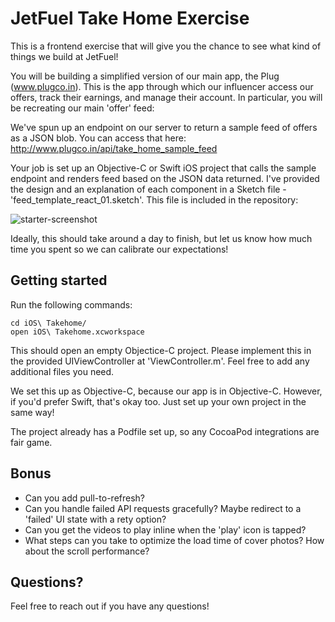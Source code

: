 # JetFuel Take Home Exercise

This is a frontend exercise that will give you the chance to see what kind of things we build at JetFuel!

You will be building a simplified version of our main app, the Plug (www.plugco.in). This is the app through which our influencer access our offers, track their earnings, and manage their account. In particular, you will be recreating our main 'offer' feed:

We've spun up an endpoint on our server to return a sample feed of offers as a JSON blob. You can access that here:
http://www.plugco.in/api/take_home_sample_feed

Your job is set up an Objective-C or Swift iOS project that calls the sample endpoint and renders feed based on the JSON data returned. I've provided the design and an explanation of each component in a Sketch file - 'feed_template_react_01.sketch'. This file is included in the repository:

![starter-screenshot](https://i.imgur.com/b5O8M1Z.png)

Ideally, this should take around a day to finish, but let us know how much time you spent so we can calibrate our expectations!


## Getting started

Run the following commands:

```
cd iOS\ Takehome/
open iOS\ Takehome.xcworkspace
```

This should open an empty Objectice-C project. Please implement this in the provided UIViewController at 'ViewController.m'. Feel free to add any additional files you need. 

We set this up as Objective-C, because our app is in Objective-C. However, if you'd prefer Swift, that's okay too. Just set up your own project in the same way!

The project already has a Podfile set up, so any CocoaPod integrations are fair game. 

## Bonus

- Can you add pull-to-refresh? 
- Can you handle failed API requests gracefully? Maybe redirect to a 'failed' UI state with a rety option? 
- Can you get the videos to play inline when the 'play' icon is tapped?
- What steps can you take to optimize the load time of cover photos? How about the scroll performance? 

## Questions?

Feel free to reach out if you have any questions!
